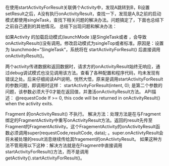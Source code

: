 在使用startActivityForResult关联俩个Activity中，发现A跳转到B，B设置setResult之后，A没有执行onActivityResult，查找一下，发现是A,B之前的启动模式都使用singleTask，查找下相关问题的解决办法。问题搞定了，下面也总结下之前自己遇到的其他情况。 
总结下出现问题和解决办法：

如果Activity 的加载启动模式(launchMode )是SingleTask或者 ，会导致onActivityResult()没有调用。修改启动模式为singleTop或者标准。原因是：设置为 launchmode=”SingleTask”，系统将在 startActivityForResult() 后直接调用 onActivityResult()。

两个activity传递数据和返回数据时，请求方的onActivityResult始终无响应，通过debug调试模式也没见调用该方法。查看了各种配置和程序代码，均未发现有错误之处。后来仔细阅读API说明，恍然大悟，原来是调用startActivityForResult的参数问题，即调用时这样： 
startActivityForResult(intent, 0); 
是第二个参数的问题，该参数必须大于0才能在返回值，并激活onActivityResult方法。 
API描述： 
@requestCode If >= 0, this code will be returned in onActivityResult() when the activity exits.

Fragment 的onActivityResult() 不执行。 
解决方法：处理方法是在与Fragment绑定的FragmentActivity中重写onActivityResult方法。返回的result先传至Fragment的FragmentActiivity。这个FragementActivity的onActivityResult函数必须调用super(requestCode,resultCode, data); 。super.onActiivtyResult会将未被处理的result消息继续传给其fragement的onActiivtyResult。 
如果这种方法不管用用以下这种：解决方法就是在Fragment中直接调用startActivityForResult()方法，而不是调用 getActivity().startActivityForResult()。